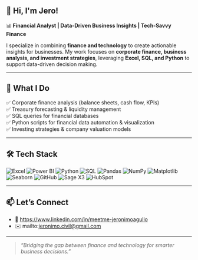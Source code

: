 ## 👋 Hi, I'm Jero!

📊 **Financial Analyst | Data-Driven Business Insights | Tech-Savvy Finance**  

I specialize in combining **finance and technology** to create actionable insights for businesses. My work focuses on **corporate finance, business analysis, and investment strategies**, leveraging **Excel, SQL, and Python** to support data-driven decision making.

---

## 🚀 What I Do

✅ Corporate finance analysis (balance sheets, cash flow, KPIs)  
✅ Treasury forecasting & liquidity management  
✅ SQL queries for financial databases  
✅ Python scripts for financial data automation & visualization  
✅ Investing strategies & company valuation models  

---

## 🛠 Tech Stack  

![Excel](https://img.shields.io/badge/Excel-217346?style=for-the-badge&logo=microsoft-excel&logoColor=white)
![Power BI](https://img.shields.io/badge/Power%20BI-F2C811?style=for-the-badge&logo=powerbi&logoColor=black)
![Python](https://img.shields.io/badge/Python-3776AB?style=for-the-badge&logo=python&logoColor=white)
![SQL](https://img.shields.io/badge/SQL-003B57?style=for-the-badge&logo=postgresql&logoColor=white)
![Pandas](https://img.shields.io/badge/Pandas-150458?style=for-the-badge&logo=pandas&logoColor=white)
![NumPy](https://img.shields.io/badge/NumPy-013243?style=for-the-badge&logo=numpy&logoColor=white)
![Matplotlib](https://img.shields.io/badge/Matplotlib-11557c?style=for-the-badge&logo=plotly&logoColor=white)
![Seaborn](https://img.shields.io/badge/Seaborn-4c72b0?style=for-the-badge&logo=plotly&logoColor=white)
![GitHub](https://img.shields.io/badge/GitHub-181717?style=for-the-badge&logo=github&logoColor=white)
![Sage X3](https://img.shields.io/badge/Sage%20X3-00DC82?style=for-the-badge&logo=sap&logoColor=white)
![HubSpot](https://img.shields.io/badge/HubSpot-FF7A59?style=for-the-badge&logo=hubspot&logoColor=white)

---

## 📫 Let’s Connect

- 💼 https://www.linkedin.com/in/meetme-jeronimoagullo
- ✉️ mailto:jeronimo.civil@gmail.com

---

> *“Bridging the gap between finance and technology for smarter business decisions.”*
